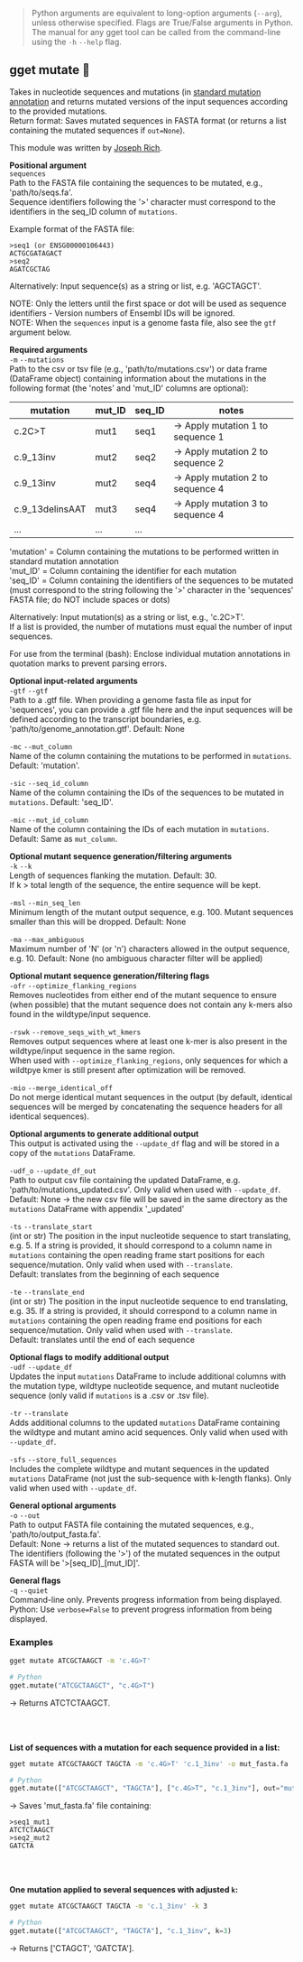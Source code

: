 > Python arguments are equivalent to long-option arguments (`--arg`), unless otherwise specified. Flags are True/False arguments in Python.  The manual for any gget tool can be called from the command-line using the `-h` `--help` flag.  
## gget mutate 🧟
Takes in nucleotide sequences and mutations (in [standard mutation annotation](https://www.ncbi.nlm.nih.gov/pmc/articles/PMC1867422/) and returns mutated versions of the input sequences according to the provided mutations.  
Return format: Saves mutated sequences in FASTA format (or returns a list containing the mutated sequences if `out=None`).  

This module was written by [Joseph Rich](https://github.com/josephrich98).

**Positional argument**  
`sequences`   
Path to the FASTA file containing the sequences to be mutated, e.g., 'path/to/seqs.fa'.  
Sequence identifiers following the '>' character must correspond to the identifiers in the seq_ID column of `mutations`.  

Example format of the FASTA file:  
```
>seq1 (or ENSG00000106443)  
ACTGCGATAGACT  
>seq2  
AGATCGCTAG
```

Alternatively: Input sequence(s) as a string or list, e.g. 'AGCTAGCT'.

NOTE: Only the letters until the first space or dot will be used as sequence identifiers - Version numbers of Ensembl IDs will be ignored.  
NOTE: When the `sequences` input is a genome fasta file, also see the `gtf` argument below.

**Required arguments**  
`-m` `--mutations`  
Path to the csv or tsv file (e.g., 'path/to/mutations.csv') or data frame (DataFrame object) containing information about the mutations in the following format (the 'notes' and 'mut_ID' columns are optional):  

| mutation         | mut_ID | seq_ID | notes |
|------------------|--------|--------|-------|
| c.2C>T           | mut1   | seq1   | -> Apply mutation 1 to sequence 1 |
| c.9_13inv        | mut2   | seq2   | -> Apply mutation 2 to sequence 2 |
| c.9_13inv        | mut2   | seq4   | -> Apply mutation 2 to sequence 4 |
| c.9_13delinsAAT  | mut3   | seq4   | -> Apply mutation 3 to sequence 4 |
| ...              | ...    | ...    |                                   |

'mutation' = Column containing the mutations to be performed written in standard mutation annotation  
'mut_ID' = Column containing the identifier for each mutation  
'seq_ID' = Column containing the identifiers of the sequences to be mutated (must correspond to the string following the '>' character in the 'sequences' FASTA file; do NOT include spaces or dots)  

Alternatively: Input mutation(s) as a string or list, e.g., 'c.2C>T'.  
If a list is provided, the number of mutations must equal the number of input sequences.  

For use from the terminal (bash): Enclose individual mutation annotations in quotation marks to prevent parsing errors.  

**Optional input-related arguments**  
`-gtf` `--gtf`  
Path to a .gtf file. When providing a genome fasta file as input for 'sequences', you can provide a .gtf file here and the input sequences will be defined according to the transcript boundaries, e.g. 'path/to/genome_annotation.gtf'. Default: None

`-mc` `--mut_column`  
Name of the column containing the mutations to be performed in `mutations`. Default: 'mutation'.  

`-sic` `--seq_id_column`  
Name of the column containing the IDs of the sequences to be mutated in `mutations`. Default: 'seq_ID'.

`-mic` `--mut_id_column`  
Name of the column containing the IDs of each mutation in `mutations`. Default: Same as `mut_column`.
  
**Optional mutant sequence generation/filtering arguments**  
`-k` `--k`  
Length of sequences flanking the mutation. Default: 30.  
If k > total length of the sequence, the entire sequence will be kept.  

`-msl` `--min_seq_len`  
Minimum length of the mutant output sequence, e.g. 100. Mutant sequences smaller than this will be dropped. Default: None

`-ma` `--max_ambiguous`                
Maximum number of 'N' (or 'n') characters allowed in the output sequence, e.g. 10. Default: None (no ambiguous character filter will be applied)

**Optional mutant sequence generation/filtering flags**  
`-ofr` `--optimize_flanking_regions`  
Removes nucleotides from either end of the mutant sequence to ensure (when possible) that the mutant sequence does not contain any k-mers also found in the wildtype/input sequence. 

`-rswk` `--remove_seqs_with_wt_kmers`  
Removes output sequences where at least one k-mer is also present in the wildtype/input sequence in the same region.  
When used with `--optimize_flanking_regions`, only sequences for which a wildtpye kmer is still present after optimization will be removed.

`-mio` `--merge_identical_off`          
Do not merge identical mutant sequences in the output (by default, identical sequences will be merged by concatenating the sequence headers for all identical sequences).

**Optional arguments to generate additional output**   
This output is activated using the  `--update_df` flag and will be stored in a copy of the `mutations` DataFrame.  

`-udf_o` `--update_df_out`               
Path to output csv file containing the updated DataFrame, e.g. 'path/to/mutations_updated.csv'. Only valid when used with `--update_df`.  
Default: None -> the new csv file will be saved in the same directory as the `mutations` DataFrame with appendix '_updated'  

`-ts` `--translate_start`              
(int or str) The position in the input nucleotide sequence to start translating, e.g. 5. If a string is provided, it should correspond to a column name in `mutations` containing the open reading frame start positions for each sequence/mutation. Only valid when used with `--translate`.  
Default: translates from the beginning of each sequence  

`-te` `--translate_end`                
(int or str) The position in the input nucleotide sequence to end translating, e.g. 35. If a string is provided, it should correspond to a column name in `mutations` containing the open reading frame end positions for each sequence/mutation. Only valid when used with `--translate`.  
Default: translates until the end of each sequence  

**Optional flags to modify additional output**  
`-udf` `--update_df`   
Updates the input `mutations` DataFrame to include additional columns with the mutation type, wildtype nucleotide sequence, and mutant nucleotide sequence (only valid if `mutations` is a .csv or .tsv file).  

`-tr` `--translate`                  
Adds additional columns to the updated `mutations` DataFrame containing the wildtype and mutant amino acid sequences. Only valid when used with `--update_df`.   

`-sfs` `--store_full_sequences`         
Includes the complete wildtype and mutant sequences in the updated `mutations` DataFrame (not just the sub-sequence with k-length flanks). Only valid when used with `--update_df`.   
                                  
**General optional arguments**  
`-o` `--out`   
Path to output FASTA file containing the mutated sequences, e.g., 'path/to/output_fasta.fa'.  
Default: None -> returns a list of the mutated sequences to standard out.    
The identifiers (following the '>') of the mutated sequences in the output FASTA will be '>[seq_ID]_[mut_ID]'. 

**General flags**  
`-q` `--quiet`   
Command-line only. Prevents progress information from being displayed.  
Python: Use `verbose=False` to prevent progress information from being displayed.  

### Examples
```bash
gget mutate ATCGCTAAGCT -m 'c.4G>T'
```
```python
# Python
gget.mutate("ATCGCTAAGCT", "c.4G>T")
```
&rarr; Returns ATCTCTAAGCT.  

<br/><br/>

**List of sequences with a mutation for each sequence provided in a list:**  
```bash
gget mutate ATCGCTAAGCT TAGCTA -m 'c.4G>T' 'c.1_3inv' -o mut_fasta.fa
```
```python
# Python
gget.mutate(["ATCGCTAAGCT", "TAGCTA"], ["c.4G>T", "c.1_3inv"], out="mut_fasta.fa")
```
&rarr; Saves 'mut_fasta.fa' file containing: 
```
>seq1_mut1  
ATCTCTAAGCT  
>seq2_mut2  
GATCTA
```

<br/><br/>

**One mutation applied to several sequences with adjusted `k`:**  
```bash
gget mutate ATCGCTAAGCT TAGCTA -m 'c.1_3inv' -k 3
```
```python
# Python
gget.mutate(["ATCGCTAAGCT", "TAGCTA"], "c.1_3inv", k=3)
```
&rarr; Returns ['CTAGCT', 'GATCTA'].  
